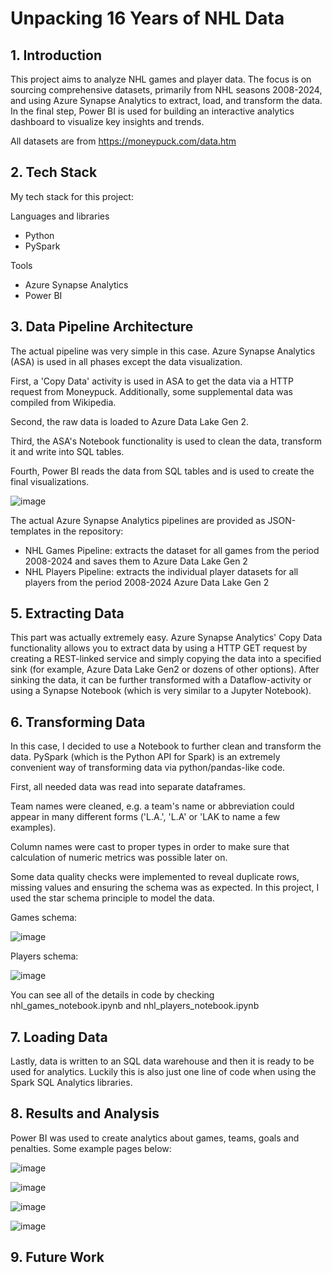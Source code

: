 # Unpacking 16 Years of NHL Data

## 1. Introduction

This project aims to analyze NHL games and player data. The focus is on sourcing comprehensive datasets, primarily from NHL seasons 2008-2024, and using Azure Synapse Analytics to extract, load, and transform the data. In the final step, Power BI is used for building an interactive analytics dashboard to visualize key insights and trends.

All datasets are from https://moneypuck.com/data.htm

## 2. Tech Stack

My tech stack for this project:

Languages and libraries

* Python
* PySpark

Tools

* Azure Synapse Analytics
* Power BI

## 3. Data Pipeline Architecture

The actual pipeline was very simple in this case. Azure Synapse Analytics (ASA) is used in all phases except the data visualization. 

First, a 'Copy Data' activity is used in ASA to get the data via a HTTP request from Moneypuck. Additionally, some supplemental data was compiled from Wikipedia.  

Second, the raw data is loaded to Azure Data Lake Gen 2.

Third, the ASA's Notebook functionality is used to clean the data, transform it and write into SQL tables.

Fourth, Power BI reads the data from SQL tables and is used to create the final visualizations.

![image](https://github.com/user-attachments/assets/aa5a5eef-ec3c-4b3d-b90e-050600b24801)

The actual Azure Synapse Analytics pipelines are provided as JSON-templates in the repository:

- NHL Games Pipeline: extracts the dataset for all games from the period 2008-2024 and saves them to Azure Data Lake Gen 2
- NHL Players Pipeline: extracts the individual player datasets for all players from the period 2008-2024 Azure Data Lake Gen 2

## 5. Extracting Data

This part was actually extremely easy. Azure Synapse Analytics' Copy Data functionality allows you to extract data by using a HTTP GET request by creating a REST-linked service and simply copying the data into a specified sink (for example, Azure Data Lake Gen2 or dozens of other options). After sinking the data, it can be further transformed with a Dataflow-activity or using a Synapse Notebook (which is very similar to a Jupyter Notebook).

## 6. Transforming Data

In this case, I decided to use a Notebook to further clean and transform the data. PySpark (which is the Python API for Spark) is an extremely convenient way of transforming data via python/pandas-like code.

First, all needed data was read into separate dataframes.

Team names were cleaned, e.g. a team's name or abbreviation could appear in many different forms ('L.A.', 'L.A' or 'LAK to name a few examples).

Column names were cast to proper types in order to make sure that calculation of numeric metrics was possible later on.

Some data quality checks were implemented to reveal duplicate rows, missing values and ensuring the schema was as expected. In this project, I used the star schema principle to model the data.

Games schema:

![image](https://github.com/user-attachments/assets/d40af9cc-0bdb-4d02-ae12-b921577e3725)

Players schema:

![image](https://github.com/user-attachments/assets/076a63ac-1cd7-4871-a2fa-4c5e19b26d2a)

You can see all of the details in code by checking nhl_games_notebook.ipynb and nhl_players_notebook.ipynb 

## 7. Loading Data

Lastly, data is written to an SQL data warehouse and then it is ready to be used for analytics. Luckily this is also just one line of code when using the Spark SQL Analytics libraries.

## 8. Results and Analysis

Power BI was used to create analytics about games, teams, goals and penalties. Some example pages below:

![image](https://github.com/user-attachments/assets/81de9986-e3f1-428a-96e7-20e246cdb27c)

![image](https://github.com/user-attachments/assets/f657fc72-c5d7-44cc-a2fb-f26dcab44ca6)

![image](https://github.com/user-attachments/assets/20af85e1-ede5-41d5-9277-be059f17fb79)

![image](https://github.com/user-attachments/assets/35bae7f2-e15c-4895-9d31-84560a11a27d)

## 9. Future Work
